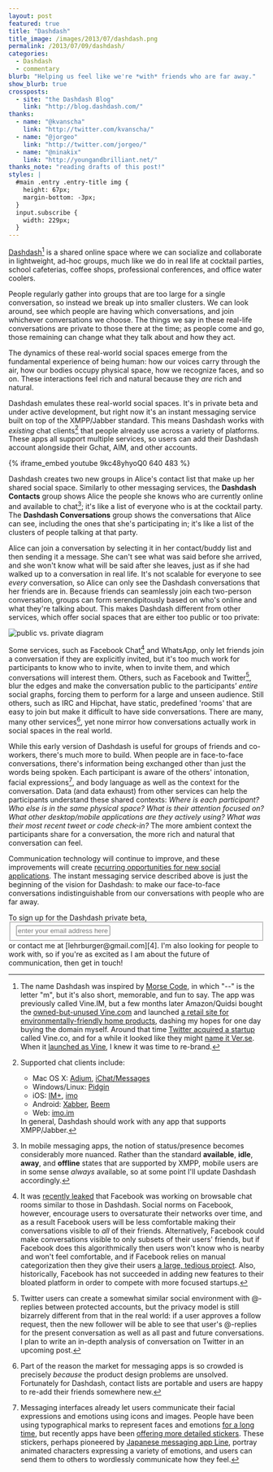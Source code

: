 ```yaml
---
layout: post
featured: true
title: "Dashdash"
title_image: /images/2013/07/dashdash.png
permalink: /2013/07/09/dashdash/
categories:
  - Dashdash
  - commentary
blurb: "Helping us feel like we're *with* friends who are far away."
show_blurb: true
crossposts:
  - site: "the Dashdash Blog"
    link: "http://blog.dashdash.com/"
thanks:
  - name: "@kvanscha"
    link: "http://twitter.com/kvanscha/"
  - name: "@jorgeo"
    link: "http://twitter.com/jorgeo/"
  - name: "@ninakix"
    link: "http://youngandbrilliant.net/"
thanks_note: "reading drafts of this post!"
styles: |
  #main .entry .entry-title img {
    height: 67px;
    margin-bottom: -3px;
  }
  input.subscribe {
    width: 229px;
  }
---
```

[Dashdash][1][^1] is a shared online space where we can socialize and collaborate in lightweight, ad-hoc groups, much like we do in real life at cocktail parties, school cafeterias, coffee shops, professional conferences, and office water coolers.

People regularly gather into groups that are too large for a single conversation, so instead we break up into smaller clusters. We can look around, see which people are having which conversations, and join whichever conversations we choose. The things we say in these real-life conversations are private to those there at the time; as people come and go, those remaining can change what they talk about and how they act.

The dynamics of these real-world social spaces emerge from the fundamental experience of being human: how our voices carry through the air, how our bodies occupy physical space, how we recognize faces, and so on. These interactions feel rich and natural because they *are* rich and natural.

Dashdash emulates these real-world social spaces. It's in private beta and under active development, but right now it's an instant messaging service built on top of the XMPP/Jabber standard. This means Dashdash works with *existing* chat clients[^2] that people already use across a variety of platforms. These apps all support multiple services, so users can add their Dashdash account alongside their Gchat, AIM, and other accounts.

{% iframe_embed youtube 9kc48yhyoQ0 640 483 %}

Dashdash creates two new groups in Alice's contact list that make up her shared social space. Similarly to other messaging services, the **Dashdash Contacts** group shows Alice the people she knows who are currently online and available to chat[^3]; it's like a list of everyone who is at the cocktail party. The **Dashdash Conversations** group shows the conversations that Alice can see, including the ones that she's participating in; it's like a list of the clusters of people talking at that party.

Alice can join a conversation by selecting it in her contact/buddy list and then sending it a message. She can't see what was said before she arrived, and she won't know what will be said after she leaves, just as if she had walked up to a conversation in real life. It's not scalable for everyone to see *every* conversation, so Alice can only see the Dashdash conversations that her friends are in. Because friends can seamlessly join each two-person conversation, groups can form serendipitously based on who's online and what they're talking about. This makes Dashdash different from other services, which offer social spaces that are either too public or too private:

![public vs. private diagram](/images/2013/07/lifeline_exercise.png "&#34;There are other things that need to be taken into account here, like the whole spectrum of human emotion. You can't just lump everything into these two categories and then just deny everything else.&#34; - Donnie Darko")

Some services, such as Facebook Chat[^4] and WhatsApp, only let friends join a conversation if they are explicitly invited, but it's too much work for participants to know who to invite, when to invite them, and which conversations will interest them. Others, such as Facebook and Twitter[^5], blur the edges and make the conversation public to the participants’ *entire* social graphs, forcing them to perform for a large and unseen audience. Still others, such as IRC and Hipchat, have static, predefined &#39;rooms&#39; that are easy to join but make it difficult to have side conversations. There are many, many other services[^6], yet none mirror how conversations actually work in social spaces in the real world. 

While this early version of Dashdash is useful for groups of friends and co-workers, there's much more to build. When people are in face-to-face conversations, there's information being exchanged other than just the words being spoken. Each participant is aware of the others' intonation, facial expressions[^7], and body language as well as the context for the conversation. Data (and data exhaust) from other services can help the participants understand these shared contexts: *Where is each participant? Who else is in the same physical space? What is their attention focused on? What other desktop/mobile applications are they actively using? What was their most recent tweet or code check-in?* The more ambient context the participants share for a conversation, the more rich and natural that conversation can feel.

Communication technology will continue to improve, and these improvements will create [recurring opportunities for new social applications][3]. The instant messaging service described above is just the beginning of the vision for Dashdash: to make our face-to-face conversations indistinguishable from our conversations with people who are far away.

<form action="http://dashdash.us1.list-manage.com/subscribe/post?u=67b33604cb44dc71cb2d30ab0&amp;id=c00b18f50c" method="post" target="_blank" novalidate>To sign up for the Dashdash private beta, <fieldset role="subscribe"><input class="subscribe" type="text" name="EMAIL" placeholder="enter your email address here"/></fieldset> or contact me at [lehrburger@gmail.com][4]. I'm also looking for people to work with, so if you're as excited as I am about the future of communication, then get in touch!
</form>

[^1]: The name Dashdash was inspired by [Morse Code](http://en.wikipedia.org/wiki/Morse_code), in which &#34;&#45;&#45;&#34; is the letter &#34;m&#34;, but it's also short, memorable, and fun to say. The app was previously called Vine.IM, but a few months later Amazon/Quidsi bought the [owned-but-unused Vine.com](http://web.archive.org/web/20110202113611/http://vine.com/vine/Vine_Technology.html) and launched [a retail site for environmentally-friendly home products](http://bits.blogs.nytimes.com/2012/09/26/amazon-starts-a-shopping-site-for-the-environmental-crowd/), dashing my hopes for one day buying the domain myself. Around that time [Twitter acquired a startup](http://allthingsd.com/20121009/twitter-buys-vine-a-video-clip-company-that-never-launched/) called Vine.co, and for a while it looked like they might [name it Ver.se](/images/2013/07/verse.png). When it [launched as Vine](http://blog.twitter.com/2013/01/vine-new-way-to-share-video.html), I knew it was time to re-brand.

[^2]: Supported chat clients include:<ul><li>Mac OS X: [Adium](http://adium.im/), [iChat/Messages](http://www.apple.com/osx/apps/#messages)</li><li>Windows/Linux: [Pidgin](http://www.pidgin.im/)</li><li>iOS: [IM+](http://itunes.apple.com/us/app/im+-instant-messenger/id285688934), [imo](http://itunes.apple.com/us/app/imo-messenger/id336435697)</li><li>Android: [Xabber](http://play.google.com/store/apps/details?id=com.xabber.android), [Beem](http://play.google.com/store/apps/details?id=com.beem.project.beem)</li><li>Web: [imo.im](http://imo.im/)</li></ul>In general, Dashdash should work with any app that supports XMPP/Jabber.

[^3]: In mobile messaging apps, the notion of status/presence becomes considerably more nuanced. Rather than the standard **available**, **idle**, **away**, and **offline** states that are supported by XMPP, mobile users are in some sense *always* available, so at some point I'll update Dashdash accordingly.

[^4]: It was [recently leaked](http://techcrunch.com/2013/06/27/facebook-chat-rooms/) that Facebook was working on browsable chat rooms similar to those in Dashdash. Social norms on Facebook, however, encourage users to oversaturate their networks over time, and as a result Facebook users will be less comfortable making their conversations visible to *all* of their friends. Alternatively, Facebook could make conversations visible to only subsets of their users' friends, but if Facebook does this algorithmically then users won't know who is nearby and won't feel comfortable, and if Facebook relies on manual categorization then they give their users [a large, tedious project](/2011/07/06/the-problem-with-circles-and-the-pleasure-of-carbon-copy/). Also, historically, Facebook has not succeeded in adding new features to their bloated platform in order to compete with more focused startups.

[^5]: Twitter users can create a somewhat similar social environment with @-replies between protected accounts, but the privacy model is still bizarrely different from that in the real world: if a user approves a follow request, then the new follower will be able to see that user's @-replies for the present conversation as well as all past and future conversations. I plan to write an in-depth analysis of conversation on Twitter in an upcoming post.

[^6]: Part of the reason the market for messaging apps is so crowded is precisely *because* the product design problems are unsolved. Fortunately for Dashdash, contact lists are portable and users are happy to re-add their friends somewhere new.

[^7]: Messaging interfaces already let users communicate their facial expressions and emotions using icons and images. People have been using typographical marks to represent faces and emotions [for a long time](http://en.wikipedia.org/wiki/Emoticon#History), but recently apps have been [offering more detailed stickers](http://online.wsj.com/article/SB10001424127887324069104578531820453319946.html). These stickers, perhaps pioneered by [Japanese messaging app Line](http://line.naver.jp/en/), portray animated characters expressing a variety of emotions, and users can send them to others to wordlessly communicate how they feel.

 [1]: http://dashdash.com
 [2]: http://adium.im/
 [3]: /2013/07/01/the-last-great-social-network/
 [4]: mailto:lehrburger@gmail.com


